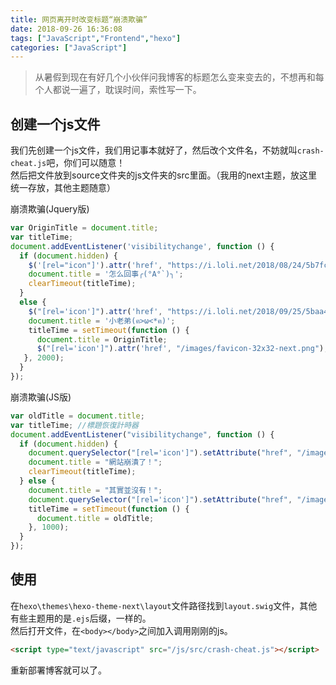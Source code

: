```yaml
---
title: 网页离开时改变标题“崩溃欺骗”
date: 2018-09-26 16:36:08
tags: ["JavaScript","Frontend","hexo"]
categories: ["JavaScript"]
---
```


> 从暑假到现在有好几个小伙伴问我博客的标题怎么变来变去的，不想再和每个人都说一遍了，耽误时间，索性写一下。

<!--more-->
## 创建一个js文件
我们先创建一个js文件，我们用记事本就好了，然后改个文件名，不妨就叫`crash-cheat.js`吧，你们可以随意！  
然后把文件放到source文件夹的js文件夹的src里面。（我用的next主题，放这里统一存放，其他主题随意）

崩溃欺骗(Jquery版)
```js 崩溃欺骗(Jquery版)
var OriginTitle = document.title;
var titleTime;
document.addEventListener('visibilitychange', function () {
  if (document.hidden) {
    $('[rel="icon"]').attr('href', "https://i.loli.net/2018/08/24/5b7fcb00ed9bf.png");
    document.title = '怎么回事╭(°A°`)╮';
    clearTimeout(titleTime);
  }
  else {
    $("[rel='icon']").attr('href', "https://i.loli.net/2018/09/25/5baa4f21661e7.png");
    document.title = '小老弟(ฅ>ω<*ฅ)';
    titleTime = setTimeout(function () {
      document.title = OriginTitle;
      $("[rel='icon']").attr('href', "/images/favicon-32x32-next.png");
   }, 2000);
  }
});
```

崩溃欺骗(JS版)
```js 崩溃欺骗(JS版)
var oldTitle = document.title;
var titleTime; //標題恢復計時器
document.addEventListener("visibilitychange", function () {
  if (document.hidden) {
    document.querySelector("[rel='icon']").setAttribute("href", "/images/icons/favicon-32.png");
    document.title = "網站崩潰了！";
    clearTimeout(titleTime);
  } else {
    document.title = "其實並沒有！";
    document.querySelector("[rel='icon']").setAttribute("href", "/images/icons/crash.png");
    titleTime = setTimeout(function () {
      document.title = oldTitle;
    }, 1000);
  }
});
```
## 使用

在`hexo\themes\hexo-theme-next\layout`文件路径找到`layout.swig`文件，其他有些主题用的是`.ejs`后缀，一样的。  
然后打开文件，在`<body></body>`之间加入调用刚刚的js。  

```html
<script type="text/javascript" src="/js/src/crash-cheat.js"></script>
```
重新部署博客就可以了。